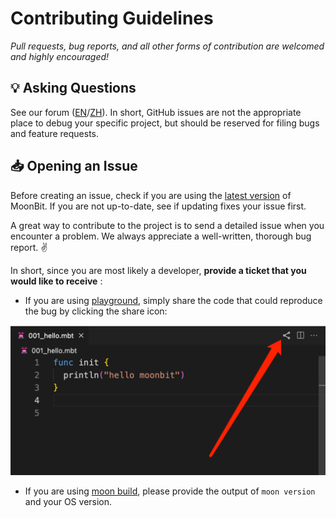 # Contributing Guidelines

_Pull requests, bug reports, and all other forms of contribution are welcomed and highly encouraged!_

## :bulb: Asking Questions

See our forum ([EN](https://discuss.moonbitlang.com/)/[ZH](https://taolun.moonbitlang.com/)). In short, GitHub issues are not the appropriate place to debug your specific project, but should be reserved for filing bugs and feature requests.

## :inbox_tray: Opening an Issue

Before creating an issue, check if you are using the [latest version](https://www.moonbitlang.com/download/) of MoonBit. If you are not up-to-date, see if updating fixes your issue first.

A great way to contribute to the project is to send a detailed issue when you encounter a problem. We always appreciate a well-written, thorough bug report. :v:

In short, since you are most likely a developer, **provide a ticket that you would like to receive** :

- If you are using [playground](https://try.moonbitlang.com/), simply share the code that could reproduce the bug by clicking the share icon:

<img width="600" src="imgs/share_moonbit.png">

- If you are using [moon build](https://www.moonbitlang.com/docs/build-system-tutorial/), please provide the output of `moon version` and your OS version.
